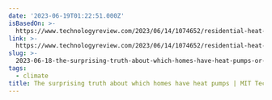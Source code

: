 ```yaml
---
date: '2023-06-19T01:22:51.000Z'
isBasedOn: >-
  https://www.technologyreview.com/2023/06/14/1074652/residential-heat-pumps-cost/
link: >-
  https://www.technologyreview.com/2023/06/14/1074652/residential-heat-pumps-cost/
slug: >-
  2023-06-18-the-surprising-truth-about-which-homes-have-heat-pumps-or-mit-technology-rev
tags:
  - climate
title: The surprising truth about which homes have heat pumps | MIT Technology Rev
---
```


